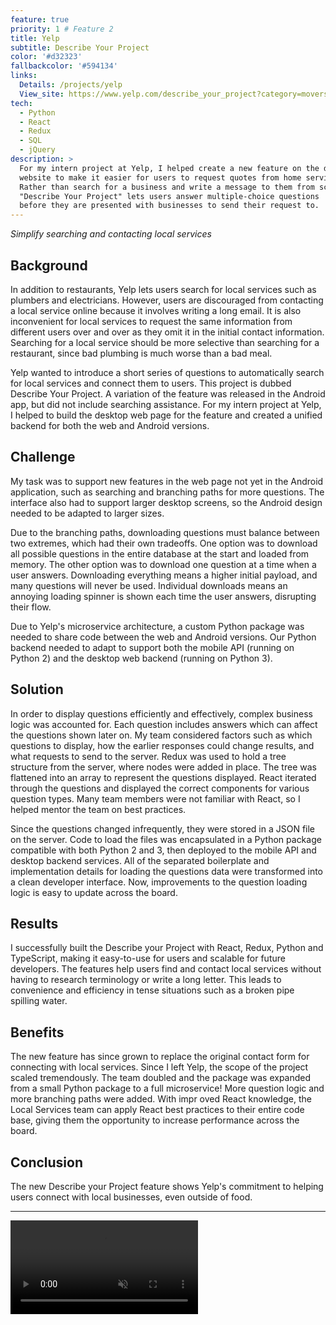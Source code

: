 ```yaml
---
feature: true
priority: 1 # Feature 2
title: Yelp
subtitle: Describe Your Project
color: '#d32323'
fallbackcolor: '#594134'
links:
  Details: /projects/yelp
  View_site: https://www.yelp.com/describe_your_project?category=movers
tech:
  - Python
  - React
  - Redux
  - SQL
  - jQuery
description: >
  For my intern project at Yelp, I helped create a new feature on the desktop
  website to make it easier for users to request quotes from home services businesses.
  Rather than search for a business and write a message to them from scratch,
  "Describe Your Project" lets users answer multiple-choice questions
  before they are presented with businesses to send their request to.
---
```

_Simplify searching and contacting local services_

## Background
In addition to restaurants, Yelp lets users search for local services such as plumbers and electricians. However, users are discouraged from contacting a local service online because it involves writing a long email. It is also inconvenient for local services to request the same information from different users over and over as they omit it in the initial contact information. Searching for a local service should be more selective than searching for a restaurant, since bad plumbing is much worse than a bad meal.

Yelp wanted to introduce a short series of questions to automatically search for local services and connect them to users. This project is dubbed Describe Your Project. A variation of the feature was released in the Android app, but did not include searching assistance. For my intern project at Yelp, I helped to build the desktop web page for the feature and created a unified backend for both the web and Android versions.

## Challenge
My task was to support new features in the web page not yet in the Android application, such as searching and branching paths for more questions. The interface also had to support larger desktop screens, so the Android design needed to be adapted to larger sizes.

Due to the branching paths, downloading questions must balance between two extremes, which had their own tradeoffs. One option was to download all possible questions in the entire database at the start and loaded from memory. The other option was to download one question at a time when a user answers. Downloading everything means a higher initial payload, and many questions will never be used. Individual downloads means an annoying loading spinner is shown each time the user answers, disrupting their flow.

Due to Yelp's microservice architecture, a custom Python package was needed to share code between the web and Android versions. Our Python backend needed to adapt to support both the mobile API (running on Python 2) and the desktop web backend (running on Python 3).

## Solution
In order to display questions efficiently and effectively, complex business logic was accounted for. Each question includes answers which can affect the questions shown later on. My team considered factors such as which questions to display, how the earlier responses could change results, and what requests to send to the server. Redux was used to hold a tree structure from the server, where nodes were added in place. The tree was flattened into an array to represent the questions displayed. React iterated through the questions and displayed the correct components for various question types. Many team members were not familiar with React, so I helped mentor the team on best practices.

Since the questions changed infrequently, they were stored in a JSON file on the server. Code to load the files was encapsulated in a Python package compatible with both Python 2 and 3, then deployed to the mobile API and desktop backend services. All of the separated boilerplate and implementation details for loading the questions data were transformed into a clean developer interface. Now, improvements to the question loading logic is easy to update across the board.

## Results
I successfully built the Describe your Project with React, Redux, Python and TypeScript, making it easy-to-use for users and scalable for future developers. The features help users find and contact local services without having to research terminology or write a long letter. This leads to convenience and efficiency in tense situations such as a broken pipe spilling water.

## Benefits
The new feature has since grown to replace the original contact form for connecting with local services. Since I left Yelp, the scope of the project scaled tremendously. The team doubled and the package was expanded from a small Python package to a full microservice! More question logic and more branching paths were added. With impr oved React knowledge, the Local Services team can apply React best practices to their entire code base, giving them the opportunity to increase performance across the board.

## Conclusion
The new Describe your Project feature shows Yelp's commitment to helping users connect with local businesses, even outside of food.

___

<video autoplay loop muted src="/images/yelp/demo.mp4"></video>
